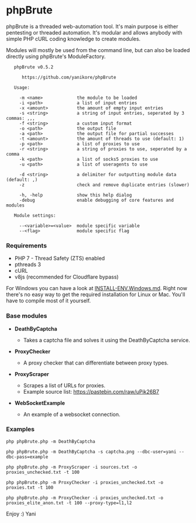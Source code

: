# phpBrute

phpBrute is a threaded web-automation tool. It's main purpose is either pentesting or threaded automation. It's modular and allows anybody with simple PHP cURL coding knowledge to create modules.

Modules will mostly be used from the command line, but can also be loaded directly using phpBrute's ModuleFactory.

```
   phpBrute v0.5.2
   
      https://github.com/yanikore/phpBrute

   Usage:
   
     -m <name>             the module to be loaded
     -i <path>             a list of input entries
     -x <amount>           the amount of empty input entries
     -s <string>           a string of input entries, seperated by 3 commas: ,,,
     -f <string>           a custom input format
     -o <path>             the output file
     -a <path>             the output file for partial successes
     -t <amount>           the amount of threads to use (default: 1)
     -p <path>             a list of proxies to use
     -r <string>           a string of proxies to use, seperated by a comma
     -k <path>             a list of socks5 proxies to use
     -u <path>             a list of useragents to use

     -d <string>           a delimiter for outputting module data (default: ,)
     -z                    check and remove duplicate entries (slower)
	 
     -h, -help             show this help dialog
     -debug                enable debugging of core features and modules

   Module settings:
   
     --<variable>=<value>  module specific variable
     --<flag>              module specific flag
``` 

### Requirements
- PHP 7 - Thread Safety (ZTS) enabled
- pthreads 3
- cURL
- v8js (recommended for Cloudflare bypass)

For Windows you can have a look at [INSTALL-ENV.Windows.md](INSTALL-ENV.Windows.md).
Right now there's no easy way to get the required installation for Linux or Mac. You'll have to compile most of it yourself.

### Base modules

* **DeathByCaptcha**
	+ Takes a captcha file and solves it using the DeathByCaptcha service.

* **ProxyChecker**
	+ A proxy checker that can differentiate between proxy types.

* **ProxyScraper**
	+ Scrapes a list of URLs for proxies.
	+ Example source list: https://pastebin.com/raw/uPik26B7

* **WebSocketExample**
    + An example of a websocket connection.

### Examples
```
php phpBrute.php -m DeathByCaptcha

php phpBrute.php -m DeathByCaptcha -s captcha.png --dbc-user=yani --dbc-pass=example

php phpBrute.php -m ProxyScraper -i sources.txt -o proxies_unchecked.txt -t 100

php phpBrute.php -m ProxyChecker -i proxies_unchecked.txt -o proxies.txt -t 100

php phpBrute.php -m ProxyChecker -i proxies_unchecked.txt -o proxies_elite_anon.txt -t 100 --proxy-type=l1,l2
```

Enjoy :)
Yani